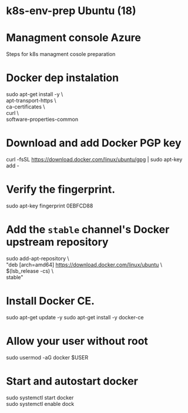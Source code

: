 # k8s-env-prep Ubuntu (18)
# Managment console Azure
Steps for k8s managment cosole preparation

# Docker dep instalation

sudo apt-get install -y \  
    apt-transport-https \  
    ca-certificates \  
    curl \  
    software-properties-common  

# Download and add Docker PGP key
curl -fsSL https://download.docker.com/linux/ubuntu/gpg | sudo apt-key add -  

# Verify the fingerprint.
sudo apt-key fingerprint 0EBFCD88  

# Add the `stable` channel's Docker upstream repository
sudo add-apt-repository \  
   "deb [arch=amd64] https://download.docker.com/linux/ubuntu \  
   $(lsb_release -cs) \  
   stable"  
   
# Install Docker CE.
sudo apt-get update -y
sudo apt-get install -y docker-ce
 
# Allow your user without root
sudo usermod -aG docker $USER  

# Start and autostart docker
sudo systemctl start docker  
sudo systemctl enable dock  
